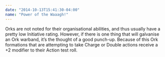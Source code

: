 ```yaml
---
date: "2014-10-13T15:41:30-04:00"
name: "Power of the Waaagh!"
---
```

Orks are not noted for their organisational abilities, and thus usually have a pretty low Initiative rating. However, if there is one thing that will galvanise an Ork warband, it&rsquo;s the thought of a good punch-up. Because of this Ork formations that are attempting to take Charge or Double actions receive a +2 modifier to their Action test roll.